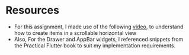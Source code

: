 # Resources

- For this assignment, I made use of the following [video](https://www.youtube.com/watch?v=32RI0qUnTzQ&t=938s), to understand how to create items in a scrollable horizontal view
- Also, For the Drawer and AppBar widgets, I referenced snippets from the Practical Flutter book to suit my implementation requirements.